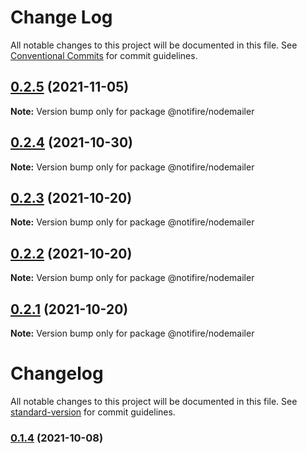 # Change Log

All notable changes to this project will be documented in this file.
See [Conventional Commits](https://conventionalcommits.org) for commit guidelines.

## [0.2.5](https://github.com/novuhq/nodemailer/compare/v0.2.4...v0.2.5) (2021-11-05)

**Note:** Version bump only for package @notifire/nodemailer





## [0.2.4](https://github.com/novuhq/nodemailer/compare/v0.2.3...v0.2.4) (2021-10-30)

**Note:** Version bump only for package @notifire/nodemailer





## [0.2.3](https://github.com/novuhq/nodemailer/compare/v0.2.2...v0.2.3) (2021-10-20)

**Note:** Version bump only for package @notifire/nodemailer





## [0.2.2](https://github.com/novuhq/nodemailer/compare/v0.1.4...v0.2.2) (2021-10-20)

**Note:** Version bump only for package @notifire/nodemailer





## [0.2.1](https://github.com/novuhq/nodemailer/compare/v0.1.4...v0.2.1) (2021-10-20)

**Note:** Version bump only for package @notifire/nodemailer





# Changelog

All notable changes to this project will be documented in this file. See [standard-version](https://github.com/conventional-changelog/standard-version) for commit guidelines.

### [0.1.4](https://github.com/novuhq/nodemailer/compare/v0.1.5...v0.1.4) (2021-10-08)
